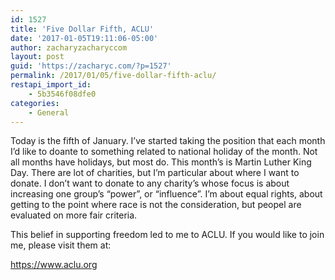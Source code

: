 ```yaml
---
id: 1527
title: 'Five Dollar Fifth, ACLU'
date: '2017-01-05T19:11:06-05:00'
author: zacharyzacharyccom
layout: post
guid: 'https://zacharyc.com/?p=1527'
permalink: /2017/01/05/five-dollar-fifth-aclu/
restapi_import_id:
    - 5b3546f08dfe0
categories:
    - General
---
```


Today is the fifth of January. I’ve started taking the position that each month I’d like to doante to something related to national holiday of the month. Not all months have holidays, but most do. This month’s is Martin Luther King Day. There are lot of charities, but I’m particular about where I want to donate. I don’t want to donate to any charity’s whose focus is about increasing one group’s “power”, or “influence”. I’m about equal rights, about getting to the point where race is not the consideration, but peopel are evaluated on more fair criteria.

This belief in supporting freedom led to me to ACLU. If you would like to join me, please visit them at:

https://www.aclu.org